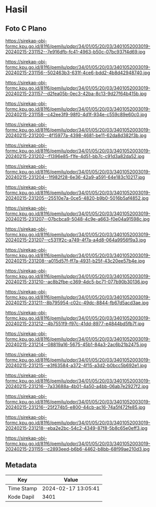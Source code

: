 # Hasil

## Foto C Plano

https://sirekap-obj-formc.kpu.go.id/81f6/pemilu/pdpr/34/01/05/20/03/3401052003019-20240215-231152--7e916dfb-fc41-4963-b50c-07bc937f4d69.jpg

https://sirekap-obj-formc.kpu.go.id/81f6/pemilu/pdpr/34/01/05/20/03/3401052003019-20240215-231156--502463b3-631f-4ce6-bdd2-4b8d42948740.jpg

https://sirekap-obj-formc.kpu.go.id/81f6/pemilu/pdpr/34/01/05/20/03/3401052003019-20240215-231157--d2fea05b-0ec3-42ba-8c13-9d27f64b415b.jpg

https://sirekap-obj-formc.kpu.go.id/81f6/pemilu/pdpr/34/01/05/20/03/3401052003019-20240215-231158--c42ee3f9-98f0-4d1f-934e-c559c89e60c0.jpg

https://sirekap-obj-formc.kpu.go.id/81f6/pemilu/pdpr/34/01/05/20/03/3401052003019-20240215-231200--4f15977a-4398-4681-be11-62da8d382f3b.jpg

https://sirekap-obj-formc.kpu.go.id/81f6/pemilu/pdpr/34/01/05/20/03/3401052003019-20240215-231202--f1396e85-f1fe-4d51-bb7c-c91d3a82da52.jpg

https://sirekap-obj-formc.kpu.go.id/81f6/pemilu/pdpr/34/01/05/20/03/3401052003019-20240215-231204--1f982f28-6e36-42a9-a591-64e183c10217.jpg

https://sirekap-obj-formc.kpu.go.id/81f6/pemilu/pdpr/34/01/05/20/03/3401052003019-20240215-231205--25510e7a-0ce5-4820-b9b0-5016b5af4852.jpg

https://sirekap-obj-formc.kpu.go.id/81f6/pemilu/pdpr/34/01/05/20/03/3401052003019-20240215-231207--07bcbca9-5048-4c9e-a663-f0e04a91598c.jpg

https://sirekap-obj-formc.kpu.go.id/81f6/pemilu/pdpr/34/01/05/20/03/3401052003019-20240215-231207--c5311f2c-a749-4f7a-a4d8-064a9956f9a3.jpg

https://sirekap-obj-formc.kpu.go.id/81f6/pemilu/pdpr/34/01/05/20/03/3401052003019-20240215-231208--a015d57f-ff7a-4931-b25f-43c20ee57b4e.jpg

https://sirekap-obj-formc.kpu.go.id/81f6/pemilu/pdpr/34/01/05/20/03/3401052003019-20240215-231210--ac8b2fbe-c369-4dc5-bc71-077b90b30136.jpg

https://sirekap-obj-formc.kpu.go.id/81f6/pemilu/pdpr/34/01/05/20/03/3401052003019-20240215-231211--8b795954-c02c-49dc-8844-fb67d5acd3ae.jpg

https://sirekap-obj-formc.kpu.go.id/81f6/pemilu/pdpr/34/01/05/20/03/3401052003019-20240215-231212--4b7551f9-f97c-41dd-8977-e4844bd5fb7f.jpg

https://sirekap-obj-formc.kpu.go.id/81f6/pemilu/pdpr/34/01/05/20/03/3401052003019-20240215-231214--08819a16-5675-45b1-84a3-2ac6b21b2475.jpg

https://sirekap-obj-formc.kpu.go.id/81f6/pemilu/pdpr/34/01/05/20/03/3401052003019-20240215-231215--e3f63584-a372-4f15-a3d2-b0bcc5b692e1.jpg

https://sirekap-obj-formc.kpu.go.id/81f6/pemilu/pdpr/34/01/05/20/03/3401052003019-20240215-231216--7a33688a-4b01-4a50-a4bb-06ab7e2927f2.jpg

https://sirekap-obj-formc.kpu.go.id/81f6/pemilu/pdpr/34/01/05/20/03/3401052003019-20240215-231216--25f274b5-e800-44cb-ac16-74a5f472fe85.jpg

https://sirekap-obj-formc.kpu.go.id/81f6/pemilu/pdpr/34/01/05/20/03/3401052003019-20240215-231218--eba2e2bc-54c2-4349-87f8-5b8c65e0eff3.jpg

https://sirekap-obj-formc.kpu.go.id/81f6/pemilu/pdpr/34/01/05/20/03/3401052003019-20240215-231155--c2893eed-b6b6-4462-b8bb-68f99ae210d3.jpg


## Metadata

| Key        | Value               |
| ---------- | ------------------- |
| Time Stamp | 2024-02-17 13:05:41 |
| Kode Dapil | 3401                |



